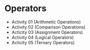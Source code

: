 # Operators 

- Activity 01 (Arithmetic Operations)
- Activity 02 (Comparison Operations)
- Acticity 03 (Assignment Operators)
- Activity 04 (Logical Operators)
- Acticity 05 (Ternary Operators)
